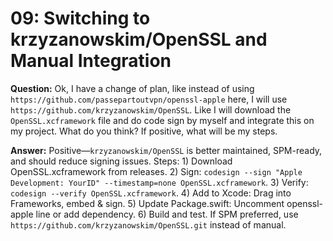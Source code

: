 # 09: Switching to krzyzanowskim/OpenSSL and Manual Integration

**Question:** Ok, I have a change of plan, like instead of using `https://github.com/passepartoutvpn/openssl-apple` here, I will use `https://github.com/krzyzanowskim/OpenSSL`. Like I will download the `OpenSSL.xcframework` file and do code sign by myself and integrate this on my project. What do you think? If positive, what will be my steps.

**Answer:** Positive—`krzyzanowskim/OpenSSL` is better maintained, SPM-ready, and should reduce signing issues. Steps: 1) Download OpenSSL.xcframework from releases. 2) Sign: `codesign --sign "Apple Development: YourID" --timestamp=none OpenSSL.xcframework`. 3) Verify: `codesign --verify OpenSSL.xcframework`. 4) Add to Xcode: Drag into Frameworks, embed & sign. 5) Update Package.swift: Uncomment openssl-apple line or add dependency. 6) Build and test. If SPM preferred, use `https://github.com/krzyzanowskim/OpenSSL.git` instead of manual.